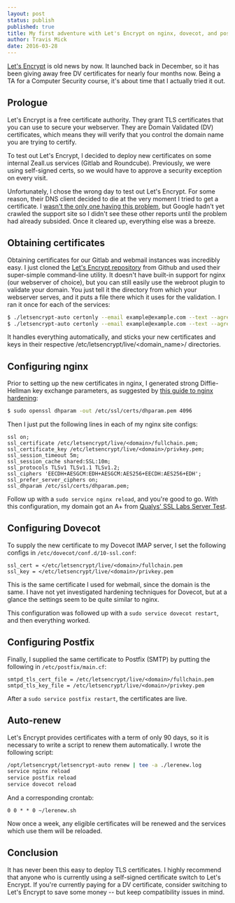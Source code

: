 ```yaml
---
layout: post
status: publish
published: true
title: My first adventure with Let's Encrypt on nginx, dovecot, and postfix
author: Travis Mick
date: 2016-03-28
---
```


[Let's Encrypt](https://letsencrypt.org) is old news by now. It launched back in December, so it has been giving away free DV certificates for nearly four months now. Being a TA for a Computer Security course, it's about time that I actually tried it out.

## Prologue

Let's Encrypt is a free certificate authority. They grant TLS certificates that you can use to secure your webserver. They are Domain Validated (DV) certificates, which means they will verify that you control the domain name you are trying to certify.

<!-- more -->

To test out Let's Encrypt, I decided to deploy new certificates on some internal Zeall.us services (Gitlab and Roundcube). Previously, we were using self-signed certs, so we would have to approve a security exception on every visit.

Unfortunately, I chose the wrong day to test out Let's Encrypt. For some reason, their DNS client decided to die at the very moment I tried to get a certificate. I [wasn't the only one having this problem](https://community.letsencrypt.org/t/dns-problem-query-timed-out-looking-up-a/13354/2), but Google hadn't yet crawled the support site so I didn't see these other reports until the problem had already subsided. Once it cleared up, everything else was a breeze.

## Obtaining certificates

Obtaining certificates for our Gitlab and webmail instances was incredibly easy. I just cloned the [Let's Encrypt repository](https://github.com/letsencrypt/letsencrypt) from Github and used their super-simple command-line utility. It doesn't have built-in support for nginx (our webserver of choice), but you can still easily use the webroot plugin to validate your domain. You just tell it the directory from which your webserver serves, and it puts a file there which it uses for the validation. I ran it once for each of the services:

```bash
$ ./letsencrypt-auto certonly --email example@example.com --text --agree-tos --renew-by-default --webroot -w /opt/gitlab/embedded/service/gitlab-rails/public -d <our_gitlab_domain>
$ ./letsencrypt-auto certonly --email example@example.com --text --agree-tos --renew-by-default --webroot -w /srv/roundcube -d <our_webmail_domain>
```

It handles everything automatically, and sticks your new certificates and keys in their respective /etc/letsencrypt/live/\<domain_name\>/ directories.

## Configuring nginx

Prior to setting up the new certificates in nginx, I generated strong Diffie-Hellman key exchange parameters, as suggested by [this guide to nginx hardening](https://raymii.org/s/tutorials/Strong_SSL_Security_On_nginx.html):

```bash
$ sudo openssl dhparam -out /etc/ssl/certs/dhparam.pem 4096
```

Then I just put the following lines in each of my nginx site configs:

```
ssl on;
ssl_certificate /etc/letsencrypt/live/<domain>/fullchain.pem;
ssl_certificate_key /etc/letsencrypt/live/<domain>/privkey.pem;
ssl_session_timeout 5m;
ssl_session_cache shared:SSL:10m;
ssl_protocols TLSv1 TLSv1.1 TLSv1.2;
ssl_ciphers 'EECDH+AESGCM:EDH+AESGCM:AES256+EECDH:AES256+EDH';
ssl_prefer_server_ciphers on;
ssl_dhparam /etc/ssl/certs/dhparam.pem;
```

Follow up with a `sudo service nginx reload`, and you're good to go. With this configuration, my domain got an A+ from [Qualys' SSL Labs Server Test](https://www.ssllabs.com/ssltest/).

## Configuring Dovecot

To supply the new certificate to my Dovecot IMAP server, I set the following configs in `/etc/dovecot/conf.d/10-ssl.conf`:

```
ssl_cert = </etc/letsencrypt/live/<domain>/fullchain.pem
ssl_key = </etc/letsencrypt/live/<domain>/privkey.pem
```

This is the same certificate I used for webmail, since the domain is the same. I have not yet investigated hardening techniques for Dovecot, but at a glance the settings seem to be quite similar to nginx.

This configuration was followed up with a `sudo service dovecot restart`, and then everything worked.

## Configuring Postfix

Finally, I supplied the same certificate to Postfix (SMTP) by putting the following in `/etc/postfix/main.cf`:

```
smtpd_tls_cert_file = /etc/letsencrypt/live/<domain>/fullchain.pem
smtpd_tls_key_file = /etc/letsencrypt/live/<domain>/privkey.pem
```

After a `sudo service postfix restart`, the certificates are live.

## Auto-renew

Let's Encrypt provides certificates with a term of only 90 days, so it is necessary to write a script to renew them automatically. I wrote the following script:

```bash
/opt/letsencrypt/letsencrypt-auto renew | tee -a ./lerenew.log
service nginx reload
service postfix reload
service dovecot reload
```

And a corresponding crontab:

```
0 0 * * 0 ~/lerenew.sh
```

Now once a week, any eligible certificates will be renewed and the services which use them will be reloaded.

## Conclusion

It has never been this easy to deploy TLS certificates. I highly recommend that anyone who is currently using a self-signed certificate switch to Let's Encrypt. If you're currently paying for a DV certificate, consider switching to Let's Encrypt to save some money -- but keep compatibility issues in mind.

